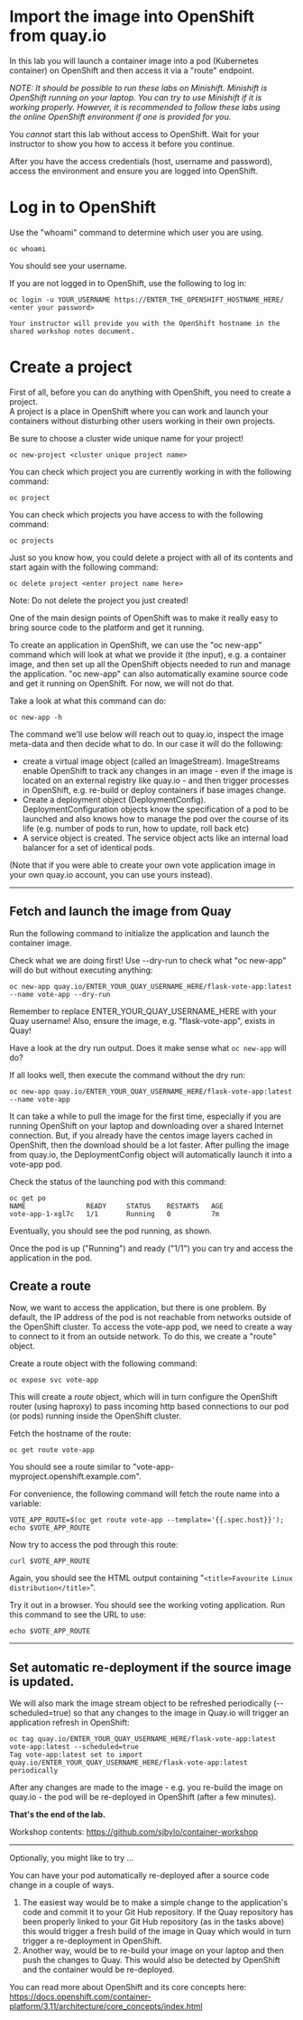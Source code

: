 # Import the image into OpenShift from quay.io 

In this lab you will launch a container image into a pod (Kubernetes container) on OpenShift and then access it via a "route" endpoint.

*NOTE: It should be possible to run these labs on Minishift.  Minishift is OpenShift running on your laptop. You can try to use 
Minishift if it is working properly.  However, it is recommended to follow these labs using the
online OpenShift environment if one is provided for you.*

You *cannot* start this lab without access to OpenShift.  Wait for your instructor to show you how to access it before you continue.

After you have the access credentials (host, username and password), access the environment and ensure you are logged into OpenShift. 

# Log in to OpenShift

Use the "whoami" command to determine which user you are using.

```
oc whoami
```
You should see your username.

If you are not logged in to OpenShift, use the following to log in:

```
oc login -u YOUR_USERNAME https://ENTER_THE_OPENSHIFT_HOSTNAME_HERE/
<enter your password>
```
`Your instructor will provide you with the OpenShift hostname in the shared workshop notes
document.`


# Create a project

First of all, before you can do anything with OpenShift, you need to create a project.  
A project is a place in OpenShift where you can work and launch your containers without disturbing other 
users working in their own projects. 

Be sure to choose a cluster wide unique name for your project!

```
oc new-project <cluster unique project name>
```

You can check which project you are currently working in with the following command:

```
oc project
```

You can check which projects you have access to with the following command:

```
oc projects
```

Just so you know how, you could delete a project with all of its contents and start again with the following command:

```
oc delete project <enter project name here>
```
Note: Do not delete the project you just created! 


One of the main design points of OpenShift was to make it really easy to bring source code to the platform and get it running. 

To create an application in OpenShift, we can use the "oc new-app" command which will look at what we provide it (the input), e.g. 
a container image, and then set up all the OpenShift objects needed to run and manage the application. "oc new-app" 
can also automatically examine source code and get it running on OpenShift.  For now, we will not do that.

Take a look at what this command can do:

```
oc new-app -h
```

The command we'll use below will reach out to quay.io, inspect the image meta-data and then decide what to do. In our case it will do the following:
- create a virtual image object (called an ImageStream).  ImageStreams enable OpenShift to track any changes in an image - 
even if the image is located on an external registry like quay.io - and then trigger processes in 
OpenShift, e.g. re-build or deploy containers if base images change.
- Create a deployment object (DeploymentConfig).  DeploymentConfiguration objects know the specification of a pod to be launched and also knows how to manage the pod over the course of its life (e.g. number of pods to run, how to update, roll back etc) 
- A service object is created.  The service object acts like an internal load balancer for a set of identical pods. 

(Note that if you were able to create your own vote application image in your own quay.io account, you can use yours instead).

---
## Fetch and launch the image from Quay

Run the following command to initialize the application and launch the container image.

Check what we are doing first! Use --dry-run to check what "oc new-app" will do but without executing anything:

```
oc new-app quay.io/ENTER_YOUR_QUAY_USERNAME_HERE/flask-vote-app:latest --name vote-app --dry-run 
```
Remember to replace ENTER_YOUR_QUAY_USERNAME_HERE with your Quay username!
Also, ensure the image, e.g. "flask-vote-app", exists in Quay!

Have a look at the dry run output.  Does it make sense what `oc new-app` will do? 

If all looks well, then execute the command without the dry run: 

```
oc new-app quay.io/ENTER_YOUR_QUAY_USERNAME_HERE/flask-vote-app:latest --name vote-app 
```

It can take a while to pull the image for the first time, especially if you are running OpenShift on your laptop and 
downloading over a shared Internet connection.   But, if you already have the centos image layers cached in OpenShift, 
then the download should be a lot faster. 
After pulling the image from quay.io, the DeploymentConfig object will automatically launch it into a vote-app pod. 

Check the status of the launching pod with this command:

```
oc get po
NAME               READY     STATUS    RESTARTS   AGE
vote-app-1-xgl7c   1/1       Running   0          7m
```

Eventually, you should see the pod running, as shown.


Once the pod is up ("Running") and ready ("1/1") you can try and access the application in the pod.

## Create a route

Now, we want to access the application, but there is one problem.  By default, the IP address of the pod is not reachable from networks outside of the OpenShift cluster. 
To access the vote-app pod, we need to create a way to connect to it from an outside network.  To do this, we create a "route" object.  

Create a route object with the following command:

```
oc expose svc vote-app
```

This will create a _route_ object, which will in turn configure the OpenShift router (using haproxy) to pass incoming http based connections to our pod (or pods) running inside the OpenShift cluster. 

Fetch the hostname of the route:

```
oc get route vote-app 
```

You should see a route similar to "vote-app-myproject.openshift.example.com".

For convenience, the following command will fetch the route name into a variable:

```
VOTE_APP_ROUTE=$(oc get route vote-app --template='{{.spec.host}}'); echo $VOTE_APP_ROUTE
```

Now try to access the pod through this route:

```
curl $VOTE_APP_ROUTE
```

Again, you should see the HTML output containing "`<title>Favourite Linux distribution</title>`". 

Try it out in a browser.  You should see the working voting application.  Run this command to see
the URL to use:
```
echo $VOTE_APP_ROUTE
```


---
## Set automatic re-deployment if the source image is updated. 

We will also mark the image stream object to be refreshed periodically (--scheduled=true) so that
any changes to the image in Quay.io will trigger an application refresh in OpenShift:

```
oc tag quay.io/ENTER_YOUR_QUAY_USERNAME_HERE/flask-vote-app:latest vote-app:latest --scheduled=true
Tag vote-app:latest set to import quay.io/ENTER_YOUR_QUAY_USERNAME_HERE/flask-vote-app:latest periodically
```

After any changes are made to the image - e.g. you re-build the image on quay.io - the pod will be re-deployed in OpenShift (after a few minutes). 

**That's the end of the lab.**

Workshop contents: https://github.com/sjbylo/container-workshop

---
Optionally, you might like to try ...

You can have your pod automatically re-deployed after a source code change in a couple of ways.  

1. The easiest way would be to make a simple change to the application's code and commit it to your Git Hub repository. 
If the Quay repository has been properly linked to your Git Hub repository (as in the tasks above)
this would trigger a fresh build of the image in Quay which would in turn trigger a re-deployment in OpenShift.
1. Another way, would be to re-build your image on your laptop and then push the changes to Quay.  This would also be detected by OpenShift and the container would be re-deployed.

You can read more about OpenShift and its core concepts here:
https://docs.openshift.com/container-platform/3.11/architecture/core_concepts/index.html 
